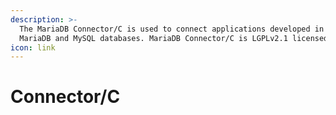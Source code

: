 ```yaml
---
description: >-
  The MariaDB Connector/C is used to connect applications developed in C/C++ to
  MariaDB and MySQL databases. MariaDB Connector/C is LGPLv2.1 licensed.
icon: link
---
```


# Connector/C

